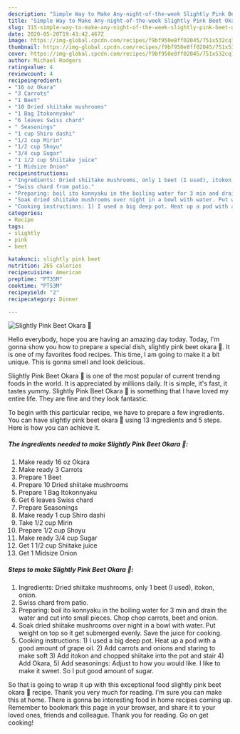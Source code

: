 ```yaml
---
description: "Simple Way to Make Any-night-of-the-week Slightly Pink Beet Okara 💓"
title: "Simple Way to Make Any-night-of-the-week Slightly Pink Beet Okara 💓"
slug: 315-simple-way-to-make-any-night-of-the-week-slightly-pink-beet-okara
date: 2020-05-20T19:43:42.467Z
image: https://img-global.cpcdn.com/recipes/f9bf950e8ff02045/751x532cq70/slightly-pink-beet-okara-💓-recipe-main-photo.jpg
thumbnail: https://img-global.cpcdn.com/recipes/f9bf950e8ff02045/751x532cq70/slightly-pink-beet-okara-💓-recipe-main-photo.jpg
cover: https://img-global.cpcdn.com/recipes/f9bf950e8ff02045/751x532cq70/slightly-pink-beet-okara-💓-recipe-main-photo.jpg
author: Michael Rodgers
ratingvalue: 4
reviewcount: 4
recipeingredient:
- "16 oz Okara"
- "3 Carrots"
- "1 Beet"
- "10 Dried shiitake mushrooms"
- "1 Bag Itokonnyaku"
- "6 leaves Swiss chard"
- " Seasonings"
- "1 cup Shiro dashi"
- "1/2 cup Mirin"
- "1/2 cup Shoyu"
- "3/4 cup Sugar"
- "1 1/2 cup Shiitake juice"
- "1 Midsize Onion"
recipeinstructions:
- "Ingredients: Dried shiitake mushrooms, only 1 beet (I used), itokon, onion."
- "Swiss chard from patio."
- "Preparing: boil ito konnyaku in the boiling water for 3 min and drain the water and cut into small pieces. Chop chop carrots, beet and onion."
- "Soak dried shiitake mushrooms over night in a bowl with water. Put weight on top so it get submerged evenly. Save the juice for cooking."
- "Cooking instructions: 1) I used a big deep pot. Heat up a pod with a good amount of grape oil. 2) Add carrots and onions and staring to make soft 3) Add itokon and chopped shiitake into the pot and stair 4) Add Okara, 5) Add seasonings: Adjust to how you would like. I like to make it sweet. So I put good amount of sugar."
categories:
- Recipe
tags:
- slightly
- pink
- beet

katakunci: slightly pink beet 
nutrition: 265 calories
recipecuisine: American
preptime: "PT35M"
cooktime: "PT53M"
recipeyield: "2"
recipecategory: Dinner

---
```



![Slightly Pink Beet Okara 💓](https://img-global.cpcdn.com/recipes/f9bf950e8ff02045/751x532cq70/slightly-pink-beet-okara-💓-recipe-main-photo.jpg)

Hello everybody, hope you are having an amazing day today. Today, I'm gonna show you how to prepare a special dish, slightly pink beet okara 💓. It is one of my favorites food recipes. This time, I am going to make it a bit unique. This is gonna smell and look delicious.

Slightly Pink Beet Okara 💓 is one of the most popular of current trending foods in the world. It is appreciated by millions daily. It is simple, it's fast, it tastes yummy. Slightly Pink Beet Okara 💓 is something that I have loved my entire life. They are fine and they look fantastic.




To begin with this particular recipe, we have to prepare a few ingredients. You can have slightly pink beet okara 💓 using 13 ingredients and 5 steps. Here is how you can achieve it.

<!--inarticleads1-->

##### The ingredients needed to make Slightly Pink Beet Okara 💓:

1. Make ready 16 oz Okara
1. Make ready 3 Carrots
1. Prepare 1 Beet
1. Prepare 10 Dried shiitake mushrooms
1. Prepare 1 Bag Itokonnyaku
1. Get 6 leaves Swiss chard
1. Prepare  Seasonings
1. Make ready 1 cup Shiro dashi
1. Take 1/2 cup Mirin
1. Prepare 1/2 cup Shoyu
1. Make ready 3/4 cup Sugar
1. Get 1 1/2 cup Shiitake juice
1. Get 1 Midsize Onion




<!--inarticleads2-->

##### Steps to make Slightly Pink Beet Okara 💓:

1. Ingredients: Dried shiitake mushrooms, only 1 beet (I used), itokon, onion.
1. Swiss chard from patio.
1. Preparing: boil ito konnyaku in the boiling water for 3 min and drain the water and cut into small pieces. Chop chop carrots, beet and onion.
1. Soak dried shiitake mushrooms over night in a bowl with water. Put weight on top so it get submerged evenly. Save the juice for cooking.
1. Cooking instructions: 1) I used a big deep pot. Heat up a pod with a good amount of grape oil. 2) Add carrots and onions and staring to make soft 3) Add itokon and chopped shiitake into the pot and stair 4) Add Okara, 5) Add seasonings: Adjust to how you would like. I like to make it sweet. So I put good amount of sugar.




So that is going to wrap it up with this exceptional food slightly pink beet okara 💓 recipe. Thank you very much for reading. I'm sure you can make this at home. There is gonna be interesting food in home recipes coming up. Remember to bookmark this page in your browser, and share it to your loved ones, friends and colleague. Thank you for reading. Go on get cooking!
